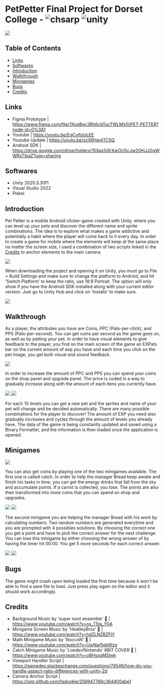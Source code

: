# PetPetter Final Project for Dorset College - ![chsarp](https://img.shields.io/badge/-csharp-green) ![unity](https://img.shields.io/badge/-unity-lightgrey)
![](/readmeimages/pets.png)
## Table of Contents
* [Links](#links)
* [Softwares](#softwares)
* [Introduction](#introduction)
* [Walkthrough](#walkthrough)
* [Minigames](#minigames)
* [Bugs](#bugs)
* [Credits](#credits)

## Links
- Figma Prototype | https://www.figma.com/file/1XoqBgc3Rh6cbTocTWLMV0/PET-PETTER?node-id=0%3A1
- Youtube | https://youtu.be/EgCyftsUcEE
- Youtube Update | https://youtu.be/xzX6Hw4TCSQ
- Android SDK | https://drive.google.com/drive/folders/15XasSi9rXwOU5cJw2OHJJGqWWRxTibaZ?usp=sharing

## Softwares

- Unity 2020.3.30f1
- Visual Studio 2022
- Piskel

## Introduction
Pet Petter is a mobile Android clicker-game created with Unity, where you can level up your pets and discover the different name and sprite combinations. The idea is to explore what makes a game addictive and potentially a habit where the player will come back to it every day. In order to create a game for mobile where the 
elements will keep at the same place no matter the screen size, I used a combination of two scripts linked in the [Credits](#credits) to anchor elements to the 
main camera.

![](/readmeimages/changeplatform.jpg)

When downloading the project and opening it on Unity, you must go to File > Build Settings and make sure to change the platform to Android, and hit 'Switch Platform' to keep the ratio, use 18:9 Portrait. The option will only show if you have the Android SDK installed along with your current editor version. Just go to Unity Hub and click on 'Installs' to make sure.

![](/readmeimages/unityeditor.jpg)

## Walkthrough
As a player, the attributes you have are Coins, PPC (Pats-per-click), and PPS (Pats-per-second). You can get coins per second as the game goes on, as well as by patting your pet. In order to have visual elements to give feedback to the player, you find on the main screen of the game an EXPats bar on the current amount of exp you have and each time you click on the pet image, you get both visual and sound feedback.

![](/readmeimages/mainscreen.jpg)

In order to increase the amount of PPC and PPS you can spend your coins on the shop panel and upgrade panel. The price is coded in a way to gradually increase along with the amount of each itens you currently have. 

![](/readmeimages/shop.jpg)
![](/readmeimages/upgrade.jpg)

For each 10 levels you can get a new pet and the sprites and name of your pet will change and be decided automatically. There are many possible combinations for
the player to discover! The amount of EXP you need also gradually increases and cycles through the amount of levels you already have. The data of the game is being constantly updated and saved using a Binary Formatter, and the information is then loaded once the application is opened.

## Minigames
![](/readmeimages/minigamescreen.jpg)

You can also get coins by playing one of the two minigames available. The first one is called catch. In order to help the manager Bread keep awake and finish his
tasks in time, you can get the energy drinks that fall from the sky and accumulate points. If a carrot is collected, you lose. The points are also then transformed
into more coins that you can spend on shop and upgrades.

![](/readmeimages/catchone.jpg)
![](/readmeimages/catchtwo.jpg)

The second minigame you are helping the manager Bread with his work by calculating numbers. Two random numbers are generated everytime and you are prompted with
4 possibles solutions. By choosing the correct one you get a point and have to pick the correct answer for the next challenge. You can lose this minigame by either choosing the wrong answer of by having the timer hit 00:00. You get 5 more seconds for each correct answer.

![](/readmeimages/mathone.jpg)
![](/readmeimages/mathtwo.jpg)

## Bugs
The game might crash upon being loaded the first time because it won't be able to find a save file to load. Just press play again on the editor and it should work accordingly.

## Credits
- Background Music by 'super noot ensemble' 🎵 | https://www.youtube.com/watch?v=ox_T5Ia_Y0A
- Minigame Screen Music by 'HeatleyBros' 🎵 | https://www.youtube.com/watch?v=hdZLNZBZFlY
- Math Minigame Music by 'RoccoW' 🎵 | https://www.youtube.com/watch?v=UwNar5ebWzg
- Catch Minigame Music by 'Loeder/Nintendo' 8BIT COVER 🎵 | https://www.youtube.com/watch?v=oBHssgMSIwk
- Viewport Handler Script | https://gamedev.stackexchange.com/questions/79546/how-do-you-handle-aspect-ratio-differences-with-unity-2d
- Camera Anchor Script | https://gist.github.com/fadookie/256947788c364400abe1


